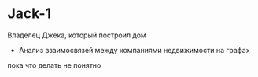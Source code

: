 # Jack-1
Владелец Джека, который построил дом
   * Анализ взаимосвязей между компаниями недвижимости на графах
   
пока что делать не понятно
